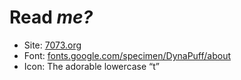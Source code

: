 # Read _me?_

- Site: [7073.org](https://7073.org)
- Font: [fonts.google.com/specimen/DynaPuff/about](https://fonts.google.com/specimen/DynaPuff/about)
- Icon: The adorable lowercase “t”
